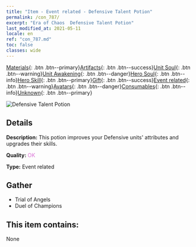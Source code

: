 ```yaml
---
title: "Item - Event related - Defensive Talent Potion"
permalink: /con_787/
excerpt: "Era of Chaos  Defensive Talent Potion"
last_modified_at: 2021-05-11
locale: en
ref: "con_787.md"
toc: false
classes: wide
---
```

 [Materials](/Items/){: .btn .btn--primary}[Artifacts](/Items/Artifacts/){: .btn .btn--success}[Unit Soul](/Items/UnitSoul/){: .btn .btn--warning}[Unit Awakening](/Items/UnitAwakening/){: .btn .btn--danger}[Hero Soul](/Items/HeroSoul/){: .btn .btn--info}[Hero Skill](/Items/HeroSkill/){: .btn .btn--primary}[Gift](/Items/Gift/){: .btn .btn--success}[Event related](/Items/Events/){: .btn .btn--warning}[Avatars](/Items/Avatars/){: .btn .btn--danger}[Consumables](/Items/Consumables/){: .btn .btn--info}[Unknown](/Items/Unknown/){: .btn .btn--primary}

 ![Defensive Talent Potion](/images/t/i_3045.png)

## Details
 **Description:** This potion improves your Defensive units' attributes and upgrades their skills.

 **Quality:** <span style="color: #DA70D6">OK</span>

 **Type:** Event related

## Gather

*    Trial of Angels 
*    Duel of Champions 

## This item contains:

  None

